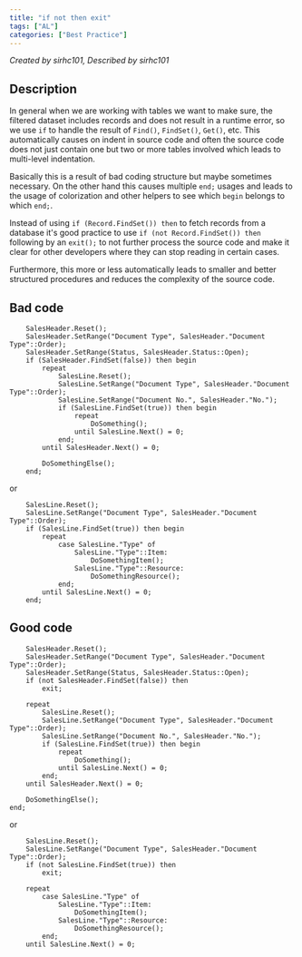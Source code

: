 ```yaml
---
title: "if not then exit"
tags: ["AL"]
categories: ["Best Practice"]
---
```


_Created by sirhc101, Described by sirhc101_

## Description

In general when we are working with tables we want to make sure, the filtered dataset includes records and does not result in a runtime error, so we use `if` to handle the result of `Find()`, `FindSet()`, `Get()`, etc.
This automatically causes on indent in source code and often the source code does not just contain one but two or more tables involved which leads to multi-level indentation.

Basically this is a result of bad coding structure but maybe sometimes necessary. On the other hand this causes multiple `end;` usages and leads to the usage of colorization and other helpers to see which `begin` belongs to which `end;`.

Instead of using `if (Record.FindSet()) then` to fetch records from a database it's good practice to use `if (not Record.FindSet()) then` following by an `exit();` to not further process the source code and make it clear for other developers where they can stop reading in certain cases.

Furthermore, this more or less automatically leads to smaller and better structured procedures and reduces the complexity of the source code.

## Bad code

```al
    SalesHeader.Reset();
    SalesHeader.SetRange("Document Type", SalesHeader."Document Type"::Order);
    SalesHeader.SetRange(Status, SalesHeader.Status::Open);
    if (SalesHeader.FindSet(false)) then begin
        repeat
            SalesLine.Reset();
            SalesLine.SetRange("Document Type", SalesHeader."Document Type"::Order);
            SalesLine.SetRange("Document No.", SalesHeader."No.");
            if (SalesLine.FindSet(true)) then begin
                repeat
                    DoSomething();
                until SalesLine.Next() = 0;
            end;
        until SalesHeader.Next() = 0;

        DoSomethingElse();
    end;
```

or

```al
    SalesLine.Reset();
    SalesLine.SetRange("Document Type", SalesHeader."Document Type"::Order);
    if (SalesLine.FindSet(true)) then begin
        repeat
            case SalesLine."Type" of
                SalesLine."Type"::Item:
                    DoSomethingItem();
                SalesLine."Type"::Resource:
                    DoSomethingResource();
            end;
        until SalesLine.Next() = 0;
    end;
```

## Good code

```al
    SalesHeader.Reset();
    SalesHeader.SetRange("Document Type", SalesHeader."Document Type"::Order);
    SalesHeader.SetRange(Status, SalesHeader.Status::Open);
    if (not SalesHeader.FindSet(false)) then
        exit;

    repeat
        SalesLine.Reset();
        SalesLine.SetRange("Document Type", SalesHeader."Document Type"::Order);
        SalesLine.SetRange("Document No.", SalesHeader."No.");
        if (SalesLine.FindSet(true)) then begin
            repeat
                DoSomething();
            until SalesLine.Next() = 0;
        end;
    until SalesHeader.Next() = 0;

    DoSomethingElse();
end;
```

or

```al
    SalesLine.Reset();
    SalesLine.SetRange("Document Type", SalesHeader."Document Type"::Order);
    if (not SalesLine.FindSet(true)) then
        exit;

    repeat
        case SalesLine."Type" of
            SalesLine."Type"::Item:
                DoSomethingItem();
            SalesLine."Type"::Resource:
                DoSomethingResource();
        end;
    until SalesLine.Next() = 0;
```